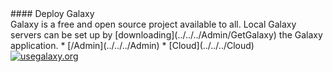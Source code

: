 <div class='center'>
#### Deploy Galaxy
</div>
Galaxy is a free and open source project available to all. Local Galaxy servers can be set up by [downloading](../../../Admin/GetGalaxy) the Galaxy application.
* [/Admin](../../../Admin) 
* [Cloud](../../../Cloud)
<div class='center'>
<a href='http://getGalaxy.org/'><img src='/Images/Logos/GetGalaxyOrg200Shadow.png' alt='usegalaxy.org'  /></a>
</div>
